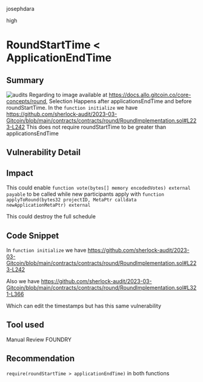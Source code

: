 josephdara

high

# RoundStartTime < ApplicationEndTime

## Summary
![audits](https://user-images.githubusercontent.com/56475814/229114098-97d8a568-4475-47e7-9d10-6ec51bd987bf.png)
Regarding to image available at https://docs.allo.gitcoin.co/core-concepts/round, 
Selection Happens after applicationsEndTime and before roundStartTime. 
In the `function initialize` we have 
https://github.com/sherlock-audit/2023-03-Gitcoin/blob/main/contracts/contracts/round/RoundImplementation.sol#L223-L242
This does not require roundStartTime  to be greater than applicationsEndTime 


## Vulnerability Detail

## Impact
This could enable `function vote(bytes[] memory encodedVotes) external payable` to be called while new participants apply with `function applyToRound(bytes32 projectID, MetaPtr calldata newApplicationMetaPtr) external` 

This could destroy the full schedule

## Code Snippet
In `function initialize` we have
https://github.com/sherlock-audit/2023-03-Gitcoin/blob/main/contracts/contracts/round/RoundImplementation.sol#L223-L242

Also we have 
https://github.com/sherlock-audit/2023-03-Gitcoin/blob/main/contracts/contracts/round/RoundImplementation.sol#L321-L366

Which can edit the timestamps but has this same vulnerability


## Tool used

Manual Review
FOUNDRY

## Recommendation

`require(roundStartTime > applicationEndTime)`  in both functions
